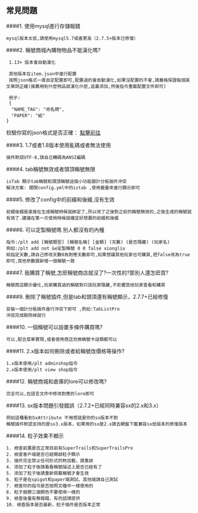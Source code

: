## 常見問題

####1. 使用mysql進行存儲報錯
```
mysql版本太低,請使用mysql5.7或者更高（2.7.5+版本已修復）
```
####2. 稱號商城內購物物品不能漢化嗎?

```
 1.13+ 版本會自動漢化
 
 其他版本在item.json中進行配置
 按照json格式一直自定配置即可,配置過的會自動漢化,如果沒配置的不會,請嚴格保證每個英文單詞正確(推薦用到什麽物品就漢化什麽,這裏添加,然後指令重載配置文件即可)
 
 例子:
 {
  "NAME_TAG": "命名牌",
  "PAPER": "紙"
}
```

校驗你寫的json格式是否正確： [點擊前往](https://www.json.cn/)

####3. 1.7或者1.8版本使用亂碼或者無法使用

```
插件默認UTF-8,請自己轉碼為ANSI編碼
```

####4. tab稱號無效或者頭頂稱號無限

```
isTab 顯示tab稱號和頭頂稱號這個小功能跟計分板插件沖突
解決方案: 關閉config.yml中的istab ,使用變量來進行顯示即可
```

####5. 修改了config中的前綴和後綴,沒有生效

```
前綴後綴是直接在生成稱號時候就綁定了,所以改了之後對之前的稱號無效的,之後生成的稱號就有效了.建議在第一次使用時候就確定好想要的前綴和後綴
```

####6. 可以定製稱號嗎 別人都沒有的內種

```
指令:/plt add [稱號類型] [稱號名稱] [金額] (天數) (是否隱藏) (玩家名)
例如:/plt add not &e定製稱號 0 0 false xiongliu
給指定天數,請自己修改天數0為對應天數即可,如果想讓其他玩家也可購買,把false改為true即可,其他參數跟新增一個稱號一致
```

####7. 我購買了稱號,怎麽稱號商店就沒了?一次性的?那別人還怎麽買?

```
稱號商店顯示優化,玩家購買過的稱號對只該玩家隱藏,不影響其他玩家查看和購買
```

####9. 刪除了稱號插件,但是tab和頭頂還有稱號顯示，2.7.7+已經修復

```
安裝一個計分板插件進行沖突下即可 ,例如:TabListPro
沖突完成刪除掉就行
```

####10. 一個稱號可以設置多條件購買嗎?

```
可以,配合菜單實現,或者使用商店兌換稱號卡這類都可以
```

####11. 2.x版本如何刪除或者給稱號改價格等操作?

```
1.x版本使用/plt adminshop指令  
2.x版本使用/plt view shop指令
```

####12. 稱號商城和倉庫的lore可以修改嗎?

```
完全可以,在語言文件中修改對應的lore即可
```

####13. sx版本問題引發錯誤（2.7.2+已經同時兼容sx的2.x和3.x）

```
例如這種看到SxAttribute 不用想就是你的sx版本不對
稱號插件默認支持的是sx3.x版本，如果用的sx是2.x請去網盤下載兼容sx低版本的修復版本

```

####14. 粒子效果不顯示

```
1. 檢查前置是否正常目前有SuperTrails和SuperTrailsPro
2. 檢查客戶端是否已經開啟粒子顯示
3. 插件完全禁止任何形式的熱加載，請重啟
4. 添加了粒子後請看看稱號描述上是否已經有了
5. 添加了粒子後請重新佩戴稱號才會生效
6. 粒子是在spigot和paper端測試，其他端請自己測試
7. 檢查你的指令是否按照文檔中一樣使用的
8. 粒子翅膀三個顏色不要使用一樣的
9. 檢查後臺有無報錯，有的話請提供
10. 檢查版本是否最新，粒子插件是否版本正常
```